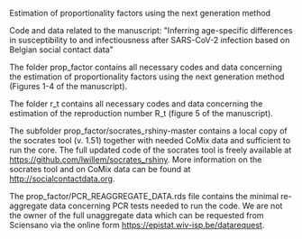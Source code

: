 Estimation of proportionality factors using the next generation method

Code and data related to the manuscript: "Inferring age-specific differences in susceptibility to and infectiousness after SARS-CoV-2 infection based on Belgian social contact data"

The folder prop_factor contains all necessary codes and data concerning the estimation of proportionality factors using the next generation method (Figures 1-4 of the manuscript).

The folder r_t contains all necessary codes and data concerning the estimation of the reproduction number R_t (figure 5 of the manuscript).

The subfolder prop_factor/socrates_rshiny-master contains a local copy of the socrates tool (v. 1.51) together with needed CoMix data and sufficient to run the core. The full updated code of the socrates tool is freely available at https://github.com/lwillem/socrates_rshiny. More information on the socrates tool and on CoMix data can be found at http://socialcontactdata.org. 

The prop_factor/PCR_REAGGREGATE_DATA.rds file contains the minimal re-aggregate data concerning PCR tests needed to run the code. We are not the owner of the full unaggregate data which can be requested from Sciensano via the online form https://epistat.wiv-isp.be/datarequest.
